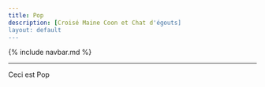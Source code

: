```yaml
---
title: Pop
description: [Croisé Maine Coon et Chat d'égouts]
layout: default
---
```


{% include navbar.md %}

---

Ceci est Pop

